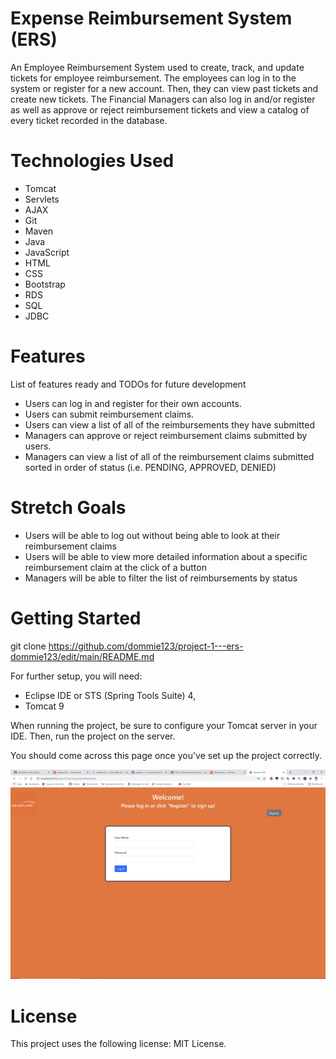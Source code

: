 # Expense Reimbursement System (ERS)
An Employee Reimbursement System used to create, track, and update tickets for employee reimbursement. The employees can log in to the system or register for a new account. Then, they can view past tickets and create new tickets. The Financial Managers can also log in and/or register as well as approve or reject reimbursement tickets and view a catalog of every ticket recorded in the database. 

# Technologies Used
* Tomcat
* Servlets
* AJAX
* Git
* Maven
* Java
* JavaScript
* HTML
* CSS
* Bootstrap
* RDS
* SQL
* JDBC

# Features
List of features ready and TODOs for future development

* Users can log in and register for their own accounts.
* Users can submit reimbursement claims.
* Users can view a list of all of the reimbursements they have submitted
* Managers can approve or reject reimbursement claims submitted by users.
* Managers can view a list of all of the reimbursement claims submitted sorted in order of status (i.e. PENDING, APPROVED, DENIED) 

# Stretch Goals

* Users will be able to log out without being able to look at their reimbursement claims
* Users will be able to view more detailed information about a specific reimbursement claim at the click of a button
* Managers will be able to filter the list of reimbursements by status

# Getting Started
git clone https://github.com/dommie123/project-1---ers-dommie123/edit/main/README.md 

For further setup, you will need: 

* Eclipse IDE or STS (Spring Tools Suite) 4,
* Tomcat 9

When running the project, be sure to configure your Tomcat server in your IDE.
Then, run the project on the server.

You should come across this page once you've set up the project correctly.

<img src="src/main/resources/ers-demo.png" alt="Project Demo" />

# License
This project uses the following license: MIT License.

